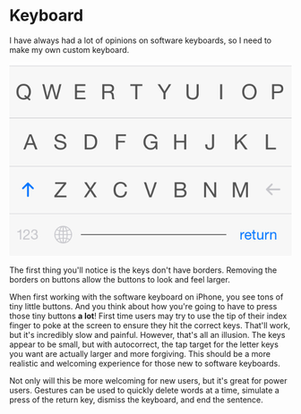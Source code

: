 Keyboard
========

I have always had a lot of opinions on software keyboards, so I need to make my own custom keyboard.

![Screenshot](Screenshot.png)

The first thing you'll notice is the keys don't have borders. Removing the borders on buttons allow the buttons to look and feel larger.

When first working with the software keyboard on iPhone, you see tons of tiny little buttons. And you think about how you're going to have to press those tiny buttons **a lot**! First time users may try to use the tip of their index finger to poke at the screen to ensure they hit the correct keys. That'll work, but it's incredibly slow and painful. However, that's all an illusion. The keys appear to be small, but with autocorrect, the tap target for the letter keys you want are actually larger and more forgiving. This should be a more realistic and welcoming experience for those new to software keyboards.

Not only will this be more welcoming for new users, but it's great for power users. Gestures can be used to quickly delete words at a time, simulate a press of the return key, dismiss the keyboard, and end the sentence.